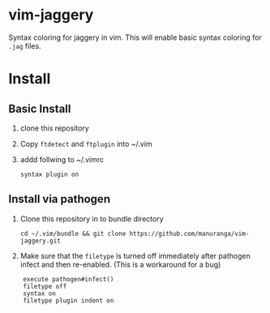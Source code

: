 vim-jaggery
===========

Syntax coloring for jaggery in vim. This will enable basic syntax coloring for `.jag` files.


Install
=======

## Basic Install

1. clone this repository
2. Copy `ftdetect` and `ftplugin` into ~/.vim
3. addd follwing to ~/.vimrc

    `syntax plugin on`


## Install via pathogen

1. Clone this repository in to bundle directory

    `cd ~/.vim/bundle && git clone https://github.com/manuranga/vim-jaggery.git`
    
2. Make sure that the `filetype` is turned off immediately after pathogen infect and then re-enabled. (This is a workaround for a bug)

```
    execute pathogen#infect()
    filetype off
    syntax on
    filetype plugin indent on
```

